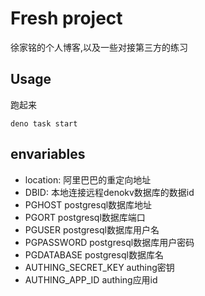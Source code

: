 # Fresh project

徐家铭的个人博客,以及一些对接第三方的练习

## Usage

跑起来

```shell
deno task start
```

## envariables

- location: 阿里巴巴的重定向地址
- DBID: 本地连接远程denokv数据库的数据id
- PGHOST postgresql数据库地址
- PGORT postgresql数据库端口
- PGUSER postgresql数据库用户名
- PGPASSWORD  postgresql数据库用户密码
- PGDATABASE postgresql数据库名
- AUTHING_SECRET_KEY authing密钥
- AUTHING_APP_ID authing应用id
